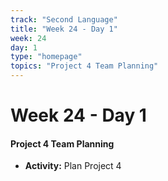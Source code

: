 ```yaml
---
track: "Second Language"
title: "Week 24 - Day 1"
week: 24
day: 1
type: "homepage"
topics: "Project 4 Team Planning"
---
```



# Week 24 - Day 1

#### Project 4 Team Planning
- **Activity:** Plan Project 4

